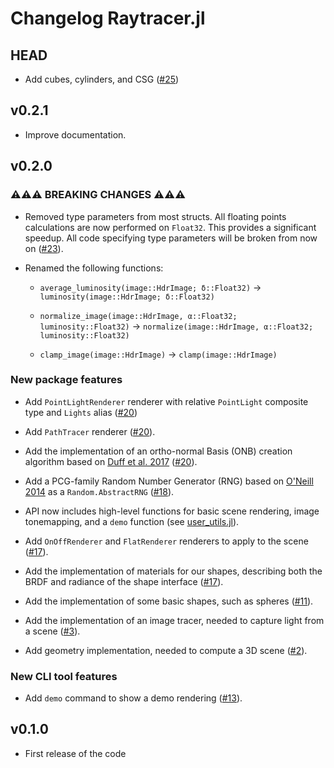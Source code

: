 # Changelog Raytracer.jl

## HEAD

- Add cubes, cylinders, and CSG ([#25](https://github.com/Paolo97Gll/Raytracer.jl/pull/25))

## v0.2.1

- Improve documentation.

## v0.2.0

### ⚠⚠⚠ BREAKING CHANGES ⚠⚠⚠

- Removed type parameters from most structs. All floating points calculations are now performed on `Float32`. This provides a significant speedup. All code specifying type parameters will be broken from now on ([#23](https://github.com/Paolo97Gll/Raytracer.jl/pull/23)).

- Renamed the following functions:

  - `average_luminosity(image::HdrImage; δ::Float32)` -> `luminosity(image::HdrImage; δ::Float32)`

  - `normalize_image(image::HdrImage, α::Float32; luminosity::Float32)` -> `normalize(image::HdrImage, α::Float32; luminosity::Float32)`

  - `clamp_image(image::HdrImage)` -> `clamp(image::HdrImage)`

### New package features

- Add `PointLightRenderer` renderer with relative `PointLight` composite type and `Lights` alias ([#20](https://github.com/Paolo97Gll/Raytracer.jl/pull/20))

- Add `PathTracer` renderer ([#20](https://github.com/Paolo97Gll/Raytracer.jl/pull/20)).

- Add the implementation of an ortho-normal Basis (ONB) creation algorithm based on [Duff et al. 2017](https://graphics.pixar.com/library/OrthonormalB/paper.pdf) ([#20](https://github.com/Paolo97Gll/Raytracer.jl/pull/20)).

- Add a PCG-family Random Number Generator (RNG) based on [O'Neill 2014](https://www.cs.hmc.edu/tr/hmc-cs-2014-0905.pdf) as a `Random.AbstractRNG` ([#18](https://github.com/Paolo97Gll/Raytracer.jl/pull/18)).

- API now includes high-level functions for basic scene rendering, image tonemapping, and a `demo` function (see [user_utils.jl](https://github.com/Paolo97Gll/Raytracer.jl/blob/master/src/user_utils.jl)).

- Add `OnOffRenderer` and `FlatRenderer` renderers to apply to the scene ([#17](https://github.com/Paolo97Gll/Raytracer.jl/pull/17)).

- Add the implementation of materials for our shapes, describing both the BRDF and radiance of the shape interface ([#17](https://github.com/Paolo97Gll/Raytracer.jl/pull/17)).

- Add the implementation of some basic shapes, such as spheres ([#11](https://github.com/Paolo97Gll/Raytracer.jl/pull/11)).

- Add the implementation of an image tracer, needed to capture light from a scene ([#3](https://github.com/Paolo97Gll/Raytracer.jl/pull/3)).

- Add geometry implementation, needed to compute a 3D scene ([#2](https://github.com/Paolo97Gll/Raytracer.jl/pull/2)).

### New CLI tool features

- Add `demo` command to show a demo rendering ([#13](https://github.com/Paolo97Gll/Raytracer.jl/pull/13)).

## v0.1.0

- First release of the code
